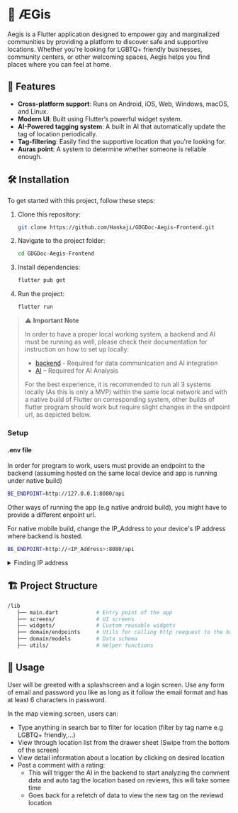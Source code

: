 # 📱 ÆGis

Aegis is a Flutter application designed to empower gay and marginalized communities by providing a platform to discover safe and supportive locations. Whether you're looking for LGBTQ+ friendly businesses, community centers, or other welcoming spaces, Aegis helps you find places where you can feel at home.

## 🚀 Features

- **Cross-platform support**: Runs on Android, iOS, Web, Windows, macOS, and Linux.
- **Modern UI**: Built using Flutter’s powerful widget system.
- **AI-Powered tagging system**: A built in AI that automatically update the tag of location periodically.
- **Tag-filtering**: Easily find the supportive location that you're looking for.
- **Auras point**: A system to determine whether someone is reliable enough.

## 🛠️ Installation

To get started with this project, follow these steps:

1. Clone this repository:
   ```sh
   git clone https://github.com/Hankaji/GDGDoc-Aegis-Frontend.git
   ```
2. Navigate to the project folder:
   ```sh
   cd GDGDoc-Aegis-Frontend
   ```
3. Install dependencies:
   ```sh
   flutter pub get
   ```
4. Run the project:
   ```sh
   flutter run
   ```
> ⚠️ **Important Note**
> 
> In order to have a proper local working system, a backend and AI must be running as well, please check their documentation for instruction on how to set up locally:
> - [backend](https://github.com/DankoFox/aegis-backend) - Required for data communication and AI integration
> - [AI](https://github.com/nmquan1/aegis-pipeline)  – Required for AI Analysis
>
> For the best experience, it is recommended to run all 3 systems locally (As this is only a MVP) within the same local network and with a native build of Flutter on corresponding system, other builds of flutter program should work but require slight changes in the endpoint url, as depicted below. 

### Setup

#### .env file

In order for program to work, users must provide an endpoint to the backend (assuming hosted on the same local device and app is running under native build)

```sh
BE_ENDPOINT=http://127.0.0.1:8080/api
```

Other ways of running the app (e.g native android build), you might have to provide a different enpoint url.

For native mobile build, change the IP_Address to your device's IP address where backend is hosted.

```sh
BE_ENDPOINT=http://<IP_Address>:8080/api
```

<details>
   <summary>Finding IP address</summary>
   
   ## Windows
      
   Run `ipconfig /all` in Cmd and scroll down to your current WiFi connection and you will see your PC's IPv4 address 

   ## Linux
      
   Run `ifconfig` in terminal and look for your inet <IPv4> in network device (e.g wlan0)
   

   ## MacOs
      
   Run `ipconfig getifaddr en0` in terminal, what returned is your device private IPv4 address
   
</details>

## 🏗️ Project Structure

```sh
/lib
   ├── main.dart            # Entry point of the app
   ├── screens/             # UI screens
   ├── widgets/             # Custom reusable widgets
   ├── domain/endpoints     # Utils for calling http reequest to the backend
   ├── domain/models        # Data schema
   ├── utils/               # Helper functions
```

## 🔧 Usage

User will be greeted with a splashscreen and a login screen. Use any form of email and password you like as long as it follow the email format and has at least 6 characters in password.

In the map viewing screen, users can:
 - Type anything in search bar to filter for location (filter by tag name e.g LGBTQ+ friendly,...)
 - View through location list from the drawer sheet (Swipe from the bottom of the screen)
 - View detail information about a location by clicking on desired location
 - Post a comment with a rating:
   - This will trigger the AI in the backend to start analyzing the comment data and auto tag the location based on reviews, this will take somee time
   - Goes back for a refetch of data to view the new tag on the reviewd location

